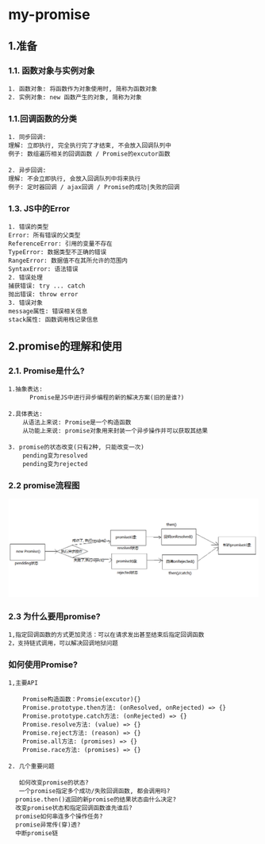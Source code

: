 # my-promise

## 1.准备
###  1.1. 函数对象与实例对象
    1. 函数对象: 将函数作为对象使用时, 简称为函数对象
    2. 实例对象: new 函数产生的对象, 简称为对象
###  1.1.回调函数的分类
    1. 同步回调: 
    理解: 立即执行, 完全执行完了才结束, 不会放入回调队列中
    例子: 数组遍历相关的回调函数 / Promise的excutor函数
    
    2. 异步回调: 
    理解: 不会立即执行, 会放入回调队列中将来执行
    例子: 定时器回调 / ajax回调 / Promise的成功|失败的回调
###  1.3. JS中的Error
    1. 错误的类型
    Error: 所有错误的父类型
    ReferenceError: 引用的变量不存在
    TypeError: 数据类型不正确的错误
    RangeError: 数据值不在其所允许的范围内
    SyntaxError: 语法错误
    2. 错误处理
    捕获错误: try ... catch
    抛出错误: throw error
    3. 错误对象
    message属性: 错误相关信息
    stack属性: 函数调用栈记录信息
## 2.promise的理解和使用
### 2.1. Promise是什么?
    1.抽象表达: 
          Promise是JS中进行异步编程的新的解决方案(旧的是谁?)
    
    2.具体表达:
        从语法上来说: Promise是一个构造函数  
        从功能上来说: promise对象用来封装一个异步操作并可以获取其结果
    
    3. promise的状态改变(只有2种, 只能改变一次)
        pending变为resolved
        pending变为rejected

### 2.2 promise流程图
![promise流程图](https://github.com/zhuxiaofang1234/my-promise/blob/main/promise-process.png)

### 2.3 为什么要用promise?
    1,指定回调函数的方式更加灵活：可以在请求发出甚至结束后指定回调函数
    2，支持链式调用，可以解决回调地狱问题
### 如何使用Promise?
    1,主要API
    
        Promise构造函数：Promsie(excutor){}
        Promise.prototype.then方法: (onResolved, onRejected) => {}
        Promise.prototype.catch方法: (onRejected) => {}
        Promise.resolve方法: (value) => {}
        Promise.reject方法: (reason) => {}
        Promise.all方法: (promises) => {}
        Promise.race方法: (promises) => {}
        
    2. 几个重要问题
    
       如何改变promise的状态?
       一个promise指定多个成功/失败回调函数, 都会调用吗?
      promise.then()返回的新promise的结果状态由什么决定?
      改变promise状态和指定回调函数谁先谁后?
      promise如何串连多个操作任务?
      promise异常传(穿)透?
      中断promise链
     
        





  
  
